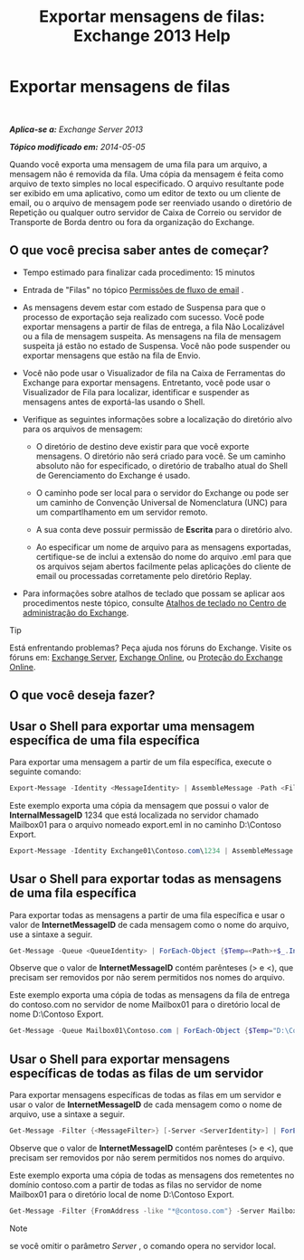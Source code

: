 ﻿---
title: 'Exportar mensagens de filas: Exchange 2013 Help'
TOCTitle: Exportar mensagens de filas
ms:assetid: 688b342c-f380-4fe0-afce-7e38cf490627
ms:mtpsurl: https://technet.microsoft.com/pt-br/library/Aa998625(v=EXCHG.150)
ms:contentKeyID: 51407880
ms.date: 05/22/2018
mtps_version: v=EXCHG.150
ms.translationtype: MT
---

# Exportar mensagens de filas

 

_**Aplica-se a:** Exchange Server 2013_

_**Tópico modificado em:** 2014-05-05_

Quando você exporta uma mensagem de uma fila para um arquivo, a mensagem não é removida da fila. Uma cópia da mensagem é feita como arquivo de texto simples no local especificado. O arquivo resultante pode ser exibido em uma aplicativo, como um editor de texto ou um cliente de email, ou o arquivo de mensagem pode ser reenviado usando o diretório de Repetição ou qualquer outro servidor de Caixa de Correio ou servidor de Transporte de Borda dentro ou fora da organização do Exchange.

## O que você precisa saber antes de começar?

  - Tempo estimado para finalizar cada procedimento: 15 minutos

  - Entrada de "Filas" no tópico [Permissões de fluxo de email](mail-flow-permissions-exchange-2013-help.md) .

  - As mensagens devem estar com estado de Suspensa para que o processo de exportação seja realizado com sucesso. Você pode exportar mensagens a partir de filas de entrega, a fila Não Localizável ou a fila de mensagem suspeita. As mensagens na fila de mensagem suspeita já estão no estado de Suspensa. Você não pode suspender ou exportar mensagens que estão na fila de Envio.

  - Você não pode usar o Visualizador de fila na Caixa de Ferramentas do Exchange para exportar mensagens. Entretanto, você pode usar o Visualizador de Fila para localizar, identificar e suspender as mensagens antes de exportá-las usando o Shell.

  - Verifique as seguintes informações sobre a localização do diretório alvo para os arquivos de mensagem:
    
      - O diretório de destino deve existir para que você exporte mensagens. O diretório não será criado para você. Se um caminho absoluto não for especificado, o diretório de trabalho atual do Shell de Gerenciamento do Exchange é usado.
    
      - O caminho pode ser local para o servidor do Exchange ou pode ser um caminho de Convenção Universal de Nomenclatura (UNC) para um compartlhamento em um servidor remoto.
    
      - A sua conta deve possuir permissão de **Escrita** para o diretório alvo.
    
      - Ao especificar um nome de arquivo para as mensagens exportadas, certifique-se de inclui a extensão do nome do arquivo .eml para que os arquivos sejam abertos facilmente pelas aplicações do cliente de email ou processadas corretamente pelo diretório Replay.

  - Para informações sobre atalhos de teclado que possam se aplicar aos procedimentos neste tópico, consulte [Atalhos de teclado no Centro de administração do Exchange](keyboard-shortcuts-in-the-exchange-admin-center-exchange-online-protection-help.md).


> [!TIP]
> Está enfrentando problemas? Peça ajuda nos fóruns do Exchange. Visite os fóruns em: <A href="https://go.microsoft.com/fwlink/p/?linkid=60612">Exchange Server</A>, <A href="https://go.microsoft.com/fwlink/p/?linkid=267542">Exchange Online</A>, ou <A href="https://go.microsoft.com/fwlink/p/?linkid=285351">Proteção do Exchange Online</A>.



## O que você deseja fazer?

## Usar o Shell para exportar uma mensagem específica de uma fila específica

Para exportar uma mensagem a partir de um fila específica, execute o seguinte comando:

```powershell
Export-Message -Identity <MessageIdentity> | AssembleMessage -Path <FilePath>\<FileName>.eml
```

Este exemplo exporta uma cópia da mensagem que possui o valor de **InternalMessageID** 1234 que está localizada no servidor chamado Mailbox01 para o arquivo nomeado export.eml in no caminho D:\\Contoso Export.

```powershell
Export-Message -Identity Exchange01\Contoso.com\1234 | AssembleMessage -Path "D:\Contoso Export\export.eml"
```

## Usar o Shell para exportar todas as mensagens de uma fila específica

Para exportar todas as mensagens a partir de uma fila específica e usar o valor de **InternetMessageID** de cada mensagem como o nome do arquivo, use a sintaxe a seguir.

```powershell
Get-Message -Queue <QueueIdentity> | ForEach-Object {$Temp=<Path>+$_.InternetMessageID+".eml";$Temp=$Temp.Replace("<","_");$Temp=$Temp.Replace(">","_");Export-Message $_.Identity | AssembleMessage -Path $Temp}
```

Observe que o valor de **InternetMessageID** contém parênteses (\> e \<), que precisam ser removidos por não serem permitidos nos nomes do arquivo.

Este exemplo exporta uma cópia de todas as mensagens da fila de entrega do contoso.com no servidor de nome Mailbox01 para o diretório local de nome D:\\Contoso Export.

```powershell
Get-Message -Queue Mailbox01\Contoso.com | ForEach-Object {$Temp="D:\Contoso Export\"+$_.InternetMessageID+".eml";$Temp=$Temp.Replace("<","_");$Temp=$Temp.Replace(">","_");Export-Message $_.Identity | AssembleMessage -Path $Temp}
```

## Usar o Shell para exportar mensagens específicas de todas as filas de um servidor

Para exportar mensagens específicas de todas as filas em um servidor e usar o valor de **InternetMessageID** de cada mensagem como o nome de arquivo, use a sintaxe a seguir.

```powershell
Get-Message -Filter {<MessageFilter>} [-Server <ServerIdentity>] | ForEach-Object {$Temp=<Path>+$_.InternetMessageID+".eml";$Temp=$Temp.Replace("<","_");$Temp=$Temp.Replace(">","_");Export-Message $_.Identity | AssembleMessage -Path $Temp}
```

Observe que o valor de **InternetMessageID** contém parênteses (\> e \<), que precisam ser removidos por não serem permitidos nos nomes do arquivo.

Este exemplo exporta uma cópia de todas as mensagens dos remetentes no domínio contoso.com a partir de todas as filas no servidor de nome Mailbox01 para o diretório local de nome D:\\Contoso Export.

```powershell
Get-Message -Filter {FromAddress -like "*@contoso.com"} -Server Mailbox01 | ForEach-Object {$Temp="D:\Contoso Export\"+$_.InternetMessageID+".eml";$Temp=$Temp.Replace("<","_");$Temp=$Temp.Replace(">","_");Export-Message $_.Identity | AssembleMessage -Path $Temp}
```


> [!NOTE]
> se você omitir o parâmetro <EM>Server</EM> , o comando opera no servidor local.


